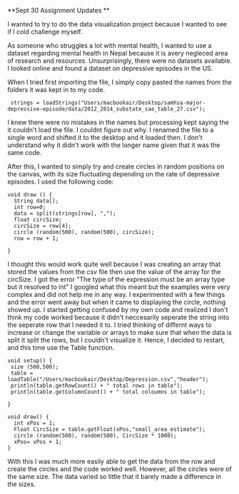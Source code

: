 **Sept 30 Assignment Updates **

I wanted to try to do the data visualization project because I wanted to see if I cold challenge myself. 

As someone who struggles a lot with mental health, I wanted to use a dataset regarding mental health in Nepal because it is avery negleced area of research and resources. Unsurprisingly, there were no datasets available. I looked online and found a dataset on depressive episodes in the US. 

When I tried first importing the file, I simply copy pasted the names from the folders it was kept in to my code. 

```
 strings = loadStrings("Users/macbookair/Desktop/samhsa-major-depressive-episode/data/2012_2014_substate_sae_table_27.csv");
```
I knew there were no mistakes in the names but processing kept saying the it couldn't load the file. I couldnt figure out why. I renamed the file to a single word and shifted it to the desktop and it loaded then. I don't understand why it didn't work with the longer name given that it was the same code.  


After this, I wanted to simply try and create circles in random positions on the canvas, with its size fluctuating depending on the rate of depressive episodes. I used the following code: 
```
void draw () {
  String data[];
  int row=0;
  data = split(strings[row], ","); 
  float circSize;
  circSize = row[4];
  circle (random(500), random(500), circSize); 
  row = row + 1;
  
}
```
I thought this would work quite well because I was creating an array that stored the values from the csv file then use the value of the array for the circSize. I got the error "The type of the expression must be an array type but it resolved to int" I googled what this meant but the examples were very complex and did not help me in any way. I experimented with a few things and the error went away but when it came to displaying the circle, nothing showed up. I started getting confused by my own code and realized I don't think my code worked because it didn't neccesarily seperate the string into the seperate row that I needed it to. I tried thinking of differnt ways to increase or change the variable or arrays to make sure that when the data is split it split the rows, but I couldn't visualize it. Hence, I decided to restart, and this time use the Table function. 

```
void setup() {
 size (500,500);
 table = loadTable("/Users/macbookair/Desktop/Depression.csv","header");
 println(table.getRowCount() + " total rows in table");
 println(table.getColumnCount() + " total coloumns in table");
 
}

void draw() {
  int xPos = 1;
  Float CircSize = table.getFloat(xPos,"small_area_estimate");
  circle (random(500), random(500), CircSize * 1000); 
  xPos= xPos + 1; 
}
```

With this I was much more easily able to get the data from the row and create the circles and the code worked well. However, all the circles were of the same size. The data varied so little that it barely made a difference in the sizes. 

